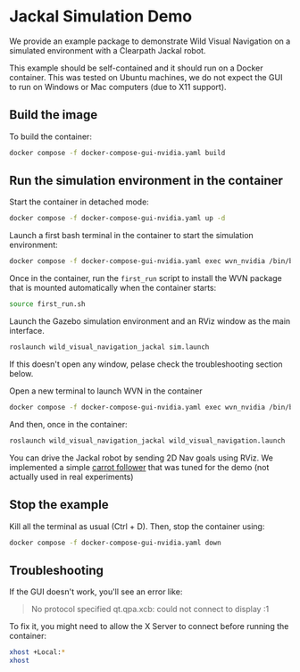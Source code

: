 # Jackal Simulation Demo

We provide an example package to demonstrate Wild Visual Navigation on a simulated environment with a Clearpath Jackal robot.

This example should be self-contained and it should run on a Docker container. This was tested on Ubuntu machines, we do not expect the GUI to run on Windows or Mac computers (due to X11 support).


## Build the image

To build the container:

```sh
docker compose -f docker-compose-gui-nvidia.yaml build
```

## Run the simulation environment in the container

Start the container in detached mode:

```sh
docker compose -f docker-compose-gui-nvidia.yaml up -d
```

Launch a first bash terminal in the container to start the simulation environment:

```sh
docker compose -f docker-compose-gui-nvidia.yaml exec wvn_nvidia /bin/bash
```

Once in the container, run the `first_run` script to install the WVN package that is mounted automatically when the container starts:
```sh
source first_run.sh
```

Launch the Gazebo simulation environment and an RViz window as the main interface.

```sh
roslaunch wild_visual_navigation_jackal sim.launch 
```
If this doesn't open any window, pelase check the troubleshooting section below.


Open a new terminal to launch WVN in the container

```sh
docker compose -f docker-compose-gui-nvidia.yaml exec wvn_nvidia /bin/bash
```

And then, once in the container:
```sh
roslaunch wild_visual_navigation_jackal wild_visual_navigation.launch
```

You can drive the Jackal robot by sending 2D Nav goals using RViz. We implemented a simple [carrot follower](../wild_visual_navigation_jackal/scripts/carrot_follower.py) that was tuned for the demo (not actually used in real experiments)


## Stop the example

Kill all the terminal as usual (Ctrl + D). Then, stop the container using:

```sh
docker compose -f docker-compose-gui-nvidia.yaml down
```


## Troubleshooting

If the GUI doesn't work, you'll see an error like:

> No protocol specified
> qt.qpa.xcb: could not connect to display :1

To fix it, you might need to allow the X Server to connect before running the container:

```sh
xhost +Local:*
xhost
```
